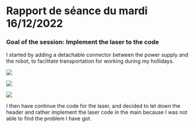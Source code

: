 # Rapport de séance du mardi 16/12/2022

### Goal of the session: Implement the laser to the code

I started by adding a detachable connector between the power supply and the robot, to facilitate transportation for working during my hollidays.

![](Annexes/2022-12-16_Connexion2.jpg)

![](Annexes/2022-12-16_Connexion1.jpg)

![](Annexes/2022-12-16_Avancement.jpg)

I then have continue the code for the laser, and decided to let down the header and rather implement the laser code in the main because I was not able to find the problem I have got.